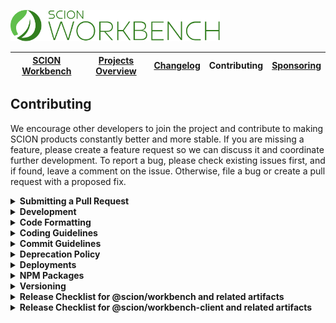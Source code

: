 <a href="/README.md"><img src="/resources/branding/scion-workbench-banner.svg" height="50" alt="SCION Workbench"></a>

| [SCION Workbench][menu-home] | [Projects Overview][menu-projects-overview] | [Changelog][menu-changelog] | Contributing | [Sponsoring][menu-sponsoring] |  
| --- | --- | --- | --- | --- |

## Contributing
We encourage other developers to join the project and contribute to making SCION products constantly better and more stable. If you are missing a feature, please create a feature request so we can discuss it and coordinate further development. To report a bug, please check existing issues first, and if found, leave a comment on the issue. Otherwise, file a bug or create a pull request with a proposed fix.

<details>
  <summary><strong>Submitting a Pull Request</strong></summary>
  <br>
  
This section explains how to submit a pull request.

1. Login to your GitHub account and fork the `SchweizerischeBundesbahnen/scion-workbench` repo.
1. Make your changes in a new Git branch. Name your branch in the form `issue/123` with `123` as the related GitHub issue number. Before submitting the pull request, please make sure that you comply with our coding and commit guidelines.
1. Run the command `npm run before-push` to make sure that the project builds, passes all tests, and has no lint violations. Alternatively, you can also run the commands one by one, as following:
   - `npm run lint`\
      Lints all project files.
   - `npm run build`\
      Builds the project and related artifacts.
   - `npm run test:headless`\
      Runs all unit tests.
   - `npm run e2e:headless`\
      Runs all end-to-end tests.
1. Commit your changes using a descriptive commit message that follows our commit guidelines.
1. Before submitting the pull request, ensure to have rebased your branch based on the master branch as we stick to the rebase policy to keep the repository history linear. 
1. Push your branch to your fork on GitHub. In GitHub, send a pull request to `scion-workbench:master`.
1. If we suggest changes, please amend your commit and force push it to your GitHub repository.

> When we receive a pull request, we will carefully review it and suggest changes if necessary. This may require triage and several iterations. Therefore, we kindly ask you to discuss proposed changes with us in advance via the GitHub issue.

</details>

<details>
  <summary><strong>Development</strong></summary>
  <br>

Make sure to use Node.js version 16.14.0 for contributing to SCION. We suggest using [Node Version Manager](https://github.com/nvm-sh/nvm) if you need different Node.js versions for other projects.

For development, you can uncomment the section `PATH-OVERRIDE-FOR-DEVELOPMENT` in `tsconfig.json`. This allows running tests or serving applications without having to build dependent modules first.

The following is a summary of commands useful for development of `scion-workbench`. See file `package.json` for a complete list of available NPM scripts.

> Before you start development, we recommend that you build all projects using the `npm run build` command. Please make sure that path overrides are disabled in `tsconfig.json`. 
 
### Commands for working on the @scion/workbench library
 
- `npm run workbench:lint`\
  Lints the workbench source.

- `npm run workbench:build`\
  Builds the workbench source.

- `npm run workbench:test`\
  Runs unit tests of the workbench.

### Commands for working on the @scion/workbench-client library
 
- `npm run workbench-client:lint`\
  Lints the workbench-client source.

- `npm run workbench-client:build`\
  Builds the workbench-client source.

- `npm run workbench-client:test`\
  Runs unit tests of the workbench-client.
  
### Commands for running end-to-end tests

- `npm run e2e:run`\
  Runs end-to-end tests of the workbench and workbench-client. Prior to test execution, starts the testing app `workbench-testing-app` and two instances of the `workbench-client-testing-app`.

- `npm run e2e:debug`\
  Runs end-to-end tests of the workbench and workbench-client in debug mode. Prior to test execution, starts the testing app `workbench-testing-app` and two instances of the `workbench-client-testing-app`.

- `npm run e2e:lint`\
  Lints end-to-end tests.

### Commands for working on the testing application

- `npm run start`\
  Serves the `workbench-testing-app` and two instances of the `workbench-client-testing-app`. Open the page http://localhost:4200 to load the workbench host app into your browser.\
  Uncomment the section `PATH-OVERRIDE-FOR-DEVELOPMENT` in `tsconfig.json` to have hot module reloading support.

- `npm run workbench-testing-app:lint`\
  Lints the `workbench-testing-app`.

- `npm run workbench-client-testing-app:lint`\
  Lints the `workbench-client-testing-app`.

### Commands for generating the project documentation

We generate separate changelogs for the packages `@scion/workbench` and `@scion/workbench-client` because of their independent release cycles.

- `npm run workbench:changelog`\
  Use to generate the changelog for `@scion/workbench` based on the commit history. Only commits that involve files under `projects/scion/workbench` are included in the changelog. The output is written to `CHANGELOG_WORKBENCH.md`, which will be included in `docs/site/changelog-workbench/changelog.md` using the template `docs/site/changelog-workbench/changelog.template.md`. 
- `npm run workbench-client:changelog`\
  Use to generate the changelog for `@scion/workbench-client` based on the commit history. Only commits that involve files under `projects/scion/workbench-client` are included in the changelog. The output is written to `CHANGELOG_WORKBENCH_CLIENT.md`, which will be included in `docs/site/changelog-workbench-client/changelog.md` using the template `docs/site/changelog-workbench-client/changelog.template.md`. 

</details>

<details>
  <summary><strong>Code Formatting</strong></summary>
  <br>

To ensure consistency within our code base, please use the following formatting settings.  
  
- **For IntelliJ IDEA**\
  Import the code style settings of `.editorconfig.intellij.xml` located in the project root.

- **For other IDEs**\
  Import the code style settings of `.editorconfig` located in the project root.
  
</details>

<details>
  <summary><strong>Coding Guidelines</strong></summary>
  <br>
  
In additional to the linting rules, we have the following conventions:

- We believe in the [Best practices for a clean and performant Angular application](https://medium.freecodecamp.org/best-practices-for-a-clean-and-performant-angular-application-288e7b39eb6f) and the [Angular Style Guide](https://angular.io/guide/styleguide).
- We expect line endings to be Unix style (LF) only. Please check your Git settings to not convert line endings to CRLF. You can run the following command to find files with `windows-style` line endings: `find . -type f | xargs file | grep CRLF`.
- Observable names are suffixed with the dollar sign (`$`) to indicate that it is an `Observable` which we must subscribe to and unsubscribe from.
- We use explicit public and private visibility modifiers (except for constructors) to make the code more explicit.
- We prefix private members with an underscore.
- We write each RxJS operator on a separate line, except when piping a single RxJS operator. Then, we write it on the same line as the pipe method.
- We avoid nested RxJS subscriptions.
- We document all public API methods, constants, functions, classes or interfaces.
- We structure the CSS selectors in CSS files similar to the structure of the companion HTML file and favor the direct descendant selector (`>`) over the non-restrictive descendant selector (` `), except if there are good reasons not to do it. This gives us a visual by only reading the CSS file. 
- When referencing CSS classes from within E2E tests, we always prefix them with `e2e-`. We never reference e2e prefixed CSS classes in stylesheets.

</details>

<details>
  <summary><strong>Commit Guidelines</strong></summary>
  <br>
  
We believe in a compact and well written Git commit history. Every commit should be a logically separated changeset. We use the commit messages to generate the changelog.
 
Each commit message consists of a **header**, a **summary** and a **footer**.  The header has a special format that includes a **type**, an optional **scope**, and a **subject**, as following:

```
<type>(<scope>): <subject>

[optional summary]

[optional footer]
```

<details>
  <summary><strong>Type</strong></summary>
  
- `feat`: new feature
- `fix`: bug fix
- `docs`: changes to the documentation
- `refactor`: changes that neither fixes a bug nor adds a feature
- `perf`: changes that improve performance
- `test`: adding missing tests, refactoring tests; no production code change
- `chore`: other changes like formatting, updating the license, removal of deprecations, etc
- `deps`: changes related to updating dependencies
- `ci`: changes to our CI configuration files and scripts
- `revert`: revert of a previous commit
- `release`: publish a new release
</details>

<details>
  <summary><strong>Scope</strong></summary>
  
The scope should be the name of the NPM package or application affected by the change.

The following scopes are allowed:
  
- `workbench`: If the change affects the `@scion/workbench` NPM package.
- `workbench-client`: If the change affects the `@scion/workbench-client` NPM package.
- `workbench-testing-app`: If the change affects the internal testing app for the workbench.
- `workbench-client-testing-app`: If the change affects the internal testing app for the workbench client.
</details>


<details>
  <summary><strong>Subject</strong></summary>
  
The subject contains a succinct description of the change and follows the following rules:
- written in the imperative, present tense ("change" not "changed" nor "changes")
- starts with a lowercase letter
- has no punctuation at the end
</details>

<details>
  <summary><strong>Summary</strong></summary>
  
The summary describes the change. You can include the motivation for the change and contrast this with previous behavior.  
</details>

<details>
  <summary><strong>Footer</strong></summary>
  
In the footer, reference the GitHub issue and optionally close it with the `Closes` keyword, as following:

```
closes #123
```

And finally, add notes about breaking changes, if there are any. Breaking changes start with the keyword `BREAKING CHANGE: `. The rest of the commit message is then used to describe the breaking change and should contain information about the migration.
  
```
BREAKING CHANGE: Removed deprecated API for xy.

To migrate:
- do xy
- do xy
  ```
</details>

</details>


<details>
  <summary><strong>Deprecation Policy</strong></summary>
  <br>

You can deprecate API in any version. However, it will still be present in the next major release. Removal of deprecated API will occur only in a major release.

When deprecating API, mark it with the `@deprecated` JSDoc comment tag and include the current library version. Optionally, you can also specify which API to use instead, as following: 

```ts
/**
 * @deprecated since version 2.0. Use {@link otherMethod} instead.
 */
function someMethod(): void {
}

```  

</details>

<details>
  <summary><strong>Deployments</strong></summary>
  <br>
  
We deploy our documentations and applications to [Vercel](https://vercel.com/docs). Vercel is a cloud platform for static sites and serverless functions. Applications are deployed using the SCION collaborator account (scion.collaborator@gmail.com) under the [SCION organization](https://vercel.com/scion).

We have the following workbench related projects:
- https://vercel.com/scion/scion-workbench-client-api
- https://vercel.com/scion/scion-workbench-testing-app
- https://vercel.com/scion/scion-workbench-client-testing-app

</details>

<details>
  <summary><strong>NPM Packages</strong></summary>
  <br>
  
We publish our packages to the [NPM registry](https://www.npmjs.com/). Packages are published using the SCION collaborator account (scion.collaborator) under the [SCION organization](https://www.npmjs.com/org/scion).

We have the following workbench related packages:
- https://www.npmjs.com/package/@scion/workbench
- https://www.npmjs.com/package/@scion/workbench-client

</details>

<details>
  <summary><strong>Versioning</strong></summary>
  <br>  

We follow the same SemVer (Semantic Versioning) philosophy as Angular, with major versions being released at the same time as major versions of the Angular framework.

### Semantic Versioning Scheme (SemVer)

**Major Version:**\
Major versions contain breaking changes.

**Minor Version**\
Minor versions add new features or deprecate existing features without breaking changes.

**Patch Level**\
Patch versions fix bugs or optimize existing features without breaking changes. 
  
</details>

<details>
  <summary><strong>Release Checklist for @scion/workbench and related artifacts</strong></summary>
  <br>

This chapter describes the tasks to publish a new release for `@scion/workbench` to NPM.

1. Update `/projects/scion/workbench/package.json` with the new version.
1. Run `npm run workbench:changelog` to generate the changelog. Then, review the generated changelog carefully and correct typos and formatting errors, if any.
1. Commit the changed files using the following commit message: `release(workbench): vX.X.X`. Replace `X.X.X` with the current version. Later, when merging the branch into the master branch, a commit message of this format triggers the release action in our [GitHub Actions workflow][link-github-actions-workflow].
1. Push the commit to the branch `release/X.X.X` and submit a pull request to the master branch. Replace `X.X.X` with the current version.
1. When merged into the master branch, the release action in our [GitHub Actions workflow][link-github-actions-workflow] creates a Git release tag, publishes the package to NPM, and deploys related applications.
1. Verify that: 
   - **@scion/workbench** is published to: https://www.npmjs.com/package/@scion/workbench.
   - **Testing Apps** are deployed to:
      - https://scion-workbench-testing-app.vercel.app
      - https://scion-workbench-client-testing-app1.vercel.app (contributes microfrontends)
      - https://scion-workbench-client-testing-app2.vercel.app (contributes microfrontends)

</details>

<details>
  <summary><strong>Release Checklist for @scion/workbench-client and related artifacts</strong></summary>
  <br>

This chapter describes the tasks to publish a new release for `@scion/workbench-client` to NPM.

1. Update `/projects/scion/workbench-client/package.json` with the new version.
1. Run `npm run workbench-client:changelog` to generate the changelog. Then, review the generated changelog carefully and correct typos and formatting errors, if any.
1. Commit the changed files using the following commit message: `release(workbench-client): vX.X.X`. Replace `X.X.X` with the current version. Later, when merging the branch into the master branch, a commit message of this format triggers the release action in our [GitHub Actions workflow][link-github-actions-workflow].
1. Push the commit to the branch `release/workbench-client-X.X.X` and submit a pull request to the master branch. Replace `X.X.X` with the current version.
1. When merged into the master branch, the release action in our [GitHub Actions workflow][link-github-actions-workflow] creates a Git release tag, publishes the package to NPM, and deploys related applications.
1. Verify that: 
   - **@scion/workbench-client** is published to: https://www.npmjs.com/package/@scion/workbench-client.
   - **Testing Apps** are deployed to:
      - https://scion-workbench-testing-app.vercel.app
      - https://scion-workbench-client-testing-app1.vercel.app (contributes microfrontends)
      - https://scion-workbench-client-testing-app2.vercel.app (contributes microfrontends)
   - **API Documentation (TypeDoc)** is deployed to: 
      - https://scion-workbench-client-api.vercel.app
      - https://scion-workbench-client-api-vX-X-X.vercel.app
</details>

[link-github-actions-workflow]: https://github.com/SchweizerischeBundesbahnen/scion-workbench/actions

[menu-home]: /README.md
[menu-projects-overview]: /docs/site/projects-overview.md
[menu-changelog]: /docs/site/changelog.md
[menu-contributing]: /CONTRIBUTING.md
[menu-sponsoring]: /docs/site/sponsoring.md

